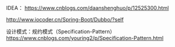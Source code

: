 IDEA： https://www.cnblogs.com/daanshenghuo/p/12525300.html

http://www.iocoder.cn/Spring-Boot/Dubbo/?self

设计模式：规约模式（Specification-Pattern）
https://www.cnblogs.com/youring2/p/Specification-Pattern.html
